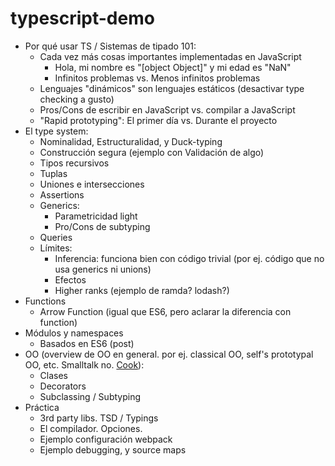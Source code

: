 # typescript-demo

* Por qué usar TS / Sistemas de tipado 101:
    - Cada vez más cosas importantes implementadas en JavaScript
        + Hola, mi nombre es "[object Object]" y mi edad es "NaN"
        + Infinitos problemas vs. Menos infinitos problemas
    - Lenguajes "dinámicos" son lenguajes estáticos (desactivar type checking a gusto)
    - Pros/Cons de escribir en JavaScript vs. compilar a JavaScript
    - "Rapid prototyping": El primer día vs. Durante el proyecto
* El type system:
    - Nominalidad, Estructuralidad, y Duck-typing
    - Construcción segura (ejemplo con Validación de algo)
    - Tipos recursivos
    - Tuplas
    - Uniones e intersecciones
    - Assertions
    - Generics:
        + Parametricidad light
        + Pro/Cons de subtyping
    - Queries
    - Límites:
        + Inferencia: funciona bien con código trivial (por ej. código que no usa generics ni unions)
        + Efectos
        + Higher ranks (ejemplo de ramda? lodash?)
* Functions
	- Arrow Function (igual que ES6, pero aclarar la diferencia con function)
* Módulos y namespaces
    - Basados en ES6 (post)
* OO (overview de OO en general. por ej. classical OO, self's prototypal OO, etc. Smalltalk no. [Cook](http://wcook.blogspot.com.ar/2012/07/proposal-for-simplified-modern.html)): 
    - Clases
    - Decorators
    - Subclassing / Subtyping
* Práctica
    - 3rd party libs. TSD / Typings
    - El compilador. Opciones.
    - Ejemplo configuración webpack
    - Ejemplo debugging, y source maps

